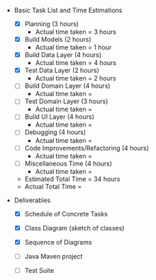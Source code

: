 * Basic Task List and Time Estimations
    * [x] Planning (3 hours)
        * Actual time taken = 3 hours
    * [x] Build Models (2 hours)
        * Actual time taken = 1 hour
    * [x] Build Data Layer (4 hours)
        * Actual time taken = 4 hours
    * [x] Test Data Layer (2 hours)
        * Actual time taken = 2 hours
    * [ ] Build Domain Layer (4 hours)
        * Actual time taken = 
    * [ ] Test Domain Layer (3 hours)
        * Actual time taken = 
    * [ ] Build UI Layer (4 hours)
        * Actual time taken = 
    * [ ] Debugging (4 hours)
        * Actual time taken = 
    * [ ] Code Improvements/Refactoring (4 hours)
        * Actual time taken = 
    * [ ] Miscellaneous Time (4 hours)
        * Actual time taken = 
    
    * Estimated Total Time = 34 hours
    * Actual Total Time = 

* Deliverables
    * [x] Schedule of Concrete Tasks
    * [x] Class Diagram (sketch of classes)
    * [x] Sequence of Diagrams
    * [ ] Java Maven project
    * [ ] Test Suite
    